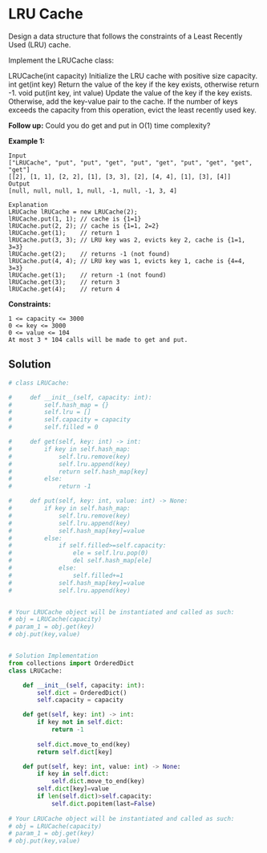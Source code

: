 <h1>LRU Cache</h1>

<p>
Design a data structure that follows the constraints of a Least Recently Used (LRU) cache.

Implement the LRUCache class:

LRUCache(int capacity) Initialize the LRU cache with positive size capacity.
int get(int key) Return the value of the key if the key exists, otherwise return -1.
void put(int key, int value) Update the value of the key if the key exists. Otherwise, add the key-value pair to the cache. If the number of keys exceeds the capacity from this operation, evict the least recently used key.

<b>Follow up:</b>
Could you do get and put in O(1) time complexity?

<b>Example 1:</b>

    Input
    ["LRUCache", "put", "put", "get", "put", "get", "put", "get", "get", "get"]
    [[2], [1, 1], [2, 2], [1], [3, 3], [2], [4, 4], [1], [3], [4]]
    Output
    [null, null, null, 1, null, -1, null, -1, 3, 4]

    Explanation
    LRUCache lRUCache = new LRUCache(2);
    lRUCache.put(1, 1); // cache is {1=1}
    lRUCache.put(2, 2); // cache is {1=1, 2=2}
    lRUCache.get(1);    // return 1
    lRUCache.put(3, 3); // LRU key was 2, evicts key 2, cache is {1=1, 3=3}
    lRUCache.get(2);    // returns -1 (not found)
    lRUCache.put(4, 4); // LRU key was 1, evicts key 1, cache is {4=4, 3=3}
    lRUCache.get(1);    // return -1 (not found)
    lRUCache.get(3);    // return 3
    lRUCache.get(4);    // return 4
 
<b>Constraints:</b>

    1 <= capacity <= 3000
    0 <= key <= 3000
    0 <= value <= 104
    At most 3 * 104 calls will be made to get and put.

<h2>Solution</h2>

```python
# class LRUCache:

#     def __init__(self, capacity: int):
#         self.hash_map = {}
#         self.lru = []
#         self.capacity = capacity
#         self.filled = 0

#     def get(self, key: int) -> int:
#         if key in self.hash_map:
#             self.lru.remove(key)
#             self.lru.append(key)
#             return self.hash_map[key]
#         else:
#             return -1

#     def put(self, key: int, value: int) -> None:
#         if key in self.hash_map:
#             self.lru.remove(key)
#             self.lru.append(key)
#             self.hash_map[key]=value
#         else:
#             if self.filled>=self.capacity:
#                 ele = self.lru.pop(0)
#                 del self.hash_map[ele]
#             else:
#                 self.filled+=1
#             self.hash_map[key]=value
#             self.lru.append(key)


# Your LRUCache object will be instantiated and called as such:
# obj = LRUCache(capacity)
# param_1 = obj.get(key)
# obj.put(key,value)


# Solution Implementation
from collections import OrderedDict
class LRUCache:

    def __init__(self, capacity: int):
        self.dict = OrderedDict()
        self.capacity = capacity

    def get(self, key: int) -> int:
        if key not in self.dict:
            return -1
        
        self.dict.move_to_end(key)
        return self.dict[key]

    def put(self, key: int, value: int) -> None:
        if key in self.dict:
            self.dict.move_to_end(key)
        self.dict[key]=value
        if len(self.dict)>self.capacity:
            self.dict.popitem(last=False)
            
# Your LRUCache object will be instantiated and called as such:
# obj = LRUCache(capacity)
# param_1 = obj.get(key)
# obj.put(key,value)
```
